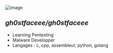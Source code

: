 ![image](https://user-images.githubusercontent.com/106155929/172268968-ab6ee6fa-078d-493f-89e6-936f9a9765fb.png)


*gh0stfaceee/gh0stfaceee* 
---

- Learning Pentesting
- Malware Developper
- Langages : c, cpp, assembleur, python, golang

